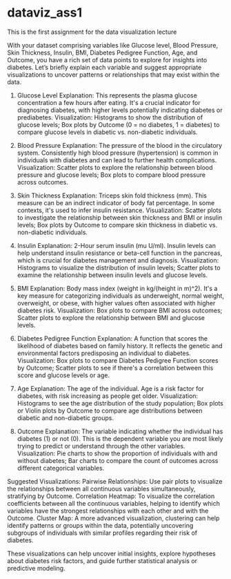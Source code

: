 # dataviz_ass1
This is the first assignment for the data visualization lecture

With your dataset comprising variables like Glucose level, Blood Pressure, Skin Thickness, Insulin, BMI, Diabetes Pedigree Function, Age, and Outcome, you have a rich set of data points to explore for insights into diabetes. Let’s briefly explain each variable and suggest appropriate visualizations to uncover patterns or relationships that may exist within the data.

1. Glucose Level
Explanation: This represents the plasma glucose concentration a few hours after eating. It's a crucial indicator for diagnosing diabetes, with higher levels potentially indicating diabetes or prediabetes.
Visualization: Histograms to show the distribution of glucose levels; Box plots by Outcome (0 = no diabetes, 1 = diabetes) to compare glucose levels in diabetic vs. non-diabetic individuals.

3. Blood Pressure
Explanation: The pressure of the blood in the circulatory system. Consistently high blood pressure (hypertension) is common in individuals with diabetes and can lead to further health complications.
Visualization: Scatter plots to explore the relationship between blood pressure and glucose levels; Box plots to compare blood pressure across outcomes.

5. Skin Thickness
Explanation: Triceps skin fold thickness (mm). This measure can be an indirect indicator of body fat percentage. In some contexts, it's used to infer insulin resistance.
Visualization: Scatter plots to investigate the relationship between skin thickness and BMI or insulin levels; Box plots by Outcome to compare skin thickness in diabetic vs. non-diabetic individuals.

7. Insulin
Explanation: 2-Hour serum insulin (mu U/ml). Insulin levels can help understand insulin resistance or beta-cell function in the pancreas, which is crucial for diabetes management and diagnosis.
Visualization: Histograms to visualize the distribution of insulin levels; Scatter plots to examine the relationship between insulin levels and glucose levels.

9. BMI
Explanation: Body mass index (weight in kg/(height in m)^2). It's a key measure for categorizing individuals as underweight, normal weight, overweight, or obese, with higher values often associated with higher diabetes risk.
Visualization: Box plots to compare BMI across outcomes; Scatter plots to explore the relationship between BMI and glucose levels.

11. Diabetes Pedigree Function
Explanation: A function that scores the likelihood of diabetes based on family history. It reflects the genetic and environmental factors predisposing an individual to diabetes.
Visualization: Box plots to compare Diabetes Pedigree Function scores by Outcome; Scatter plots to see if there's a correlation between this score and glucose levels or age.

13. Age
Explanation: The age of the individual. Age is a risk factor for diabetes, with risk increasing as people get older.
Visualization: Histograms to see the age distribution of the study population; Box plots or Violin plots by Outcome to compare age distributions between diabetic and non-diabetic groups.

15. Outcome
Explanation: The variable indicating whether the individual has diabetes (1) or not (0). This is the dependent variable you are most likely trying to predict or understand through the other variables.
Visualization: Pie charts to show the proportion of individuals with and without diabetes; Bar charts to compare the count of outcomes across different categorical variables.

Suggested Visualizations:
Pairwise Relationships: Use pair plots to visualize the relationships between all continuous variables simultaneously, stratifying by Outcome.
Correlation Heatmap: To visualize the correlation coefficients between all the continuous variables, helping to identify which variables have the strongest relationships with each other and with the Outcome.
Cluster Map: A more advanced visualization, clustering can help identify patterns or groups within the data, potentially uncovering subgroups of individuals with similar profiles regarding their risk of diabetes.

These visualizations can help uncover initial insights, explore hypotheses about diabetes risk factors, and guide further statistical analysis or predictive modeling.
